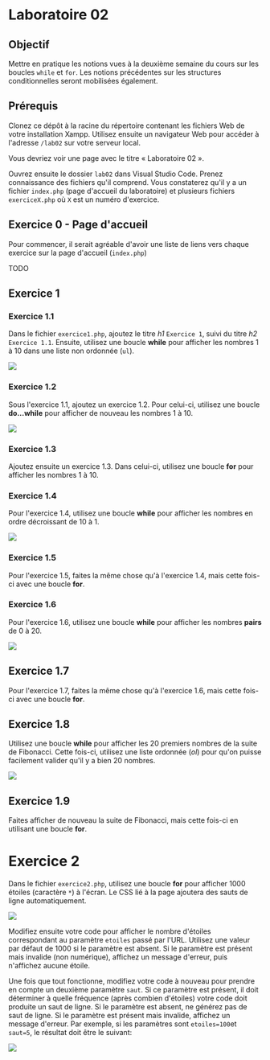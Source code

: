 # Laboratoire 02

## Objectif

Mettre en pratique les notions vues à la deuxième semaine du cours sur les boucles `while` et `for`. Les notions précédentes sur les structures conditionnelles seront mobilisées également.

## Prérequis

Clonez ce dépôt à la racine du répertoire contenant les fichiers Web de votre installation Xampp. Utilisez ensuite un navigateur Web pour accéder à l'adresse `/lab02` sur votre serveur local.

Vous devriez voir une page avec le titre « Laboratoire 02 ».

Ouvrez ensuite le dossier `lab02` dans Visual Studio Code. Prenez connaissance des fichiers qu'il comprend. Vous constaterez qu'il y a un fichier `index.php` (page d'accueil du laboratoire) et plusieurs fichiers `exerciceX.php` où `X` est un numéro d'exercice.

## Exercice 0 - Page d'accueil

Pour commencer, il serait agréable d'avoir une liste de liens vers chaque exercice sur la page d'accueil (`index.php`)

TODO

## Exercice 1

### Exercice 1.1

Dans le fichier `exercice1.php`, ajoutez le titre *h1* `Exercice 1`, suivi du titre *h2* `Exercice 1.1`. Ensuite, utilisez une boucle **while** pour afficher les nombres 1 à 10 dans une liste non ordonnée (`ul`).

![](images-readme/exercice1_1.png)

### Exercice 1.2

Sous l'exercice 1.1, ajoutez un exercice 1.2. Pour celui-ci, utilisez une boucle **do...while** pour afficher de nouveau les nombres 1 à 10.

![](images-readme/exercice1_2.png)

### Exercice 1.3

Ajoutez ensuite un exercice 1.3. Dans celui-ci, utilisez une boucle **for** pour afficher les nombres 1 à 10.

### Exercice 1.4

Pour l'exercice 1.4, utilisez une boucle **while** pour afficher les nombres en ordre décroissant de 10 à 1.

![](images-readme/exercice1_4.png)

### Exercice 1.5

Pour l'exercice 1.5, faites la même chose qu'à l'exercice 1.4, mais cette fois-ci avec une boucle **for**.

### Exercice 1.6

Pour l'exercice 1.6, utilisez une boucle **while** pour afficher les nombres **pairs** de 0 à 20.

![](images-readme/exercice1_6.png)

## Exercice 1.7

Pour l'exercice 1.7, faites la même chose qu'à l'exercice 1.6, mais cette fois-ci avec une boucle **for**.

## Exercice 1.8

Utilisez une boucle **while** pour afficher les 20 premiers nombres de la suite de Fibonacci. Cette fois-ci, utilisez une liste ordonnée (*ol*) pour qu'on puisse facilement valider qu'il y a bien 20 nombres.

![](images-readme/exercice1_8.png)

## Exercice 1.9

Faites afficher de nouveau la suite de Fibonacci, mais cette fois-ci en utilisant une boucle **for**.

# Exercice 2

Dans le fichier `exercice2.php`, utilisez une boucle **for** pour afficher 1000 étoiles (caractère `*`) à l'écran. Le CSS lié à la page ajoutera des sauts de ligne automatiquement.

![](images-readme/exercice2.png)

Modifiez ensuite votre code pour afficher le nombre d'étoiles correspondant au paramètre `etoiles` passé par l'URL. Utilisez une valeur par défaut de 1000 si le paramètre est absent. Si le paramètre est présent mais invalide (non numérique), affichez un message d'erreur, puis n'affichez aucune étoile.

Une fois que tout fonctionne, modifiez votre code à nouveau pour prendre en compte un deuxième paramètre `saut`. Si ce paramètre est présent, il doit déterminer à quelle fréquence (après combien d'étoiles) votre code doit produite un saut de ligne. Si le paramètre est absent, ne générez pas de saut de ligne. Si le paramètre est présent mais invalide, affichez un message d'erreur. Par exemple, si les paramètres sont `etoiles=100`et `saut=5`, le résultat doit être le suivant:

![](images-readme/exercice2_2.png)
